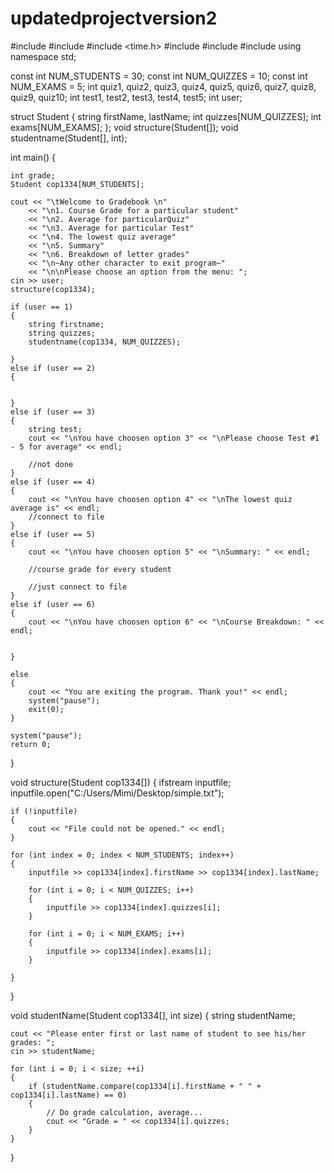 updatedprojectversion2
======================
#include <iostream>
#include <cstdlib>
#include <time.h>
#include <fstream>
#include <string>
#include <iomanip>
using namespace std;

const int NUM_STUDENTS = 30;
const int NUM_QUIZZES = 10;
const int NUM_EXAMS = 5;
int quiz1, quiz2, quiz3, quiz4, quiz5, quiz6, quiz7, quiz8, quiz9, quiz10;
int test1, test2, test3, test4, test5;
int user;

struct Student
{
	string firstName, lastName;
	int quizzes[NUM_QUIZZES];
	int exams[NUM_EXAMS];
};
void structure(Student[]);
void studentname(Student[], int);

int main()
{
	
	int grade;
	Student cop1334[NUM_STUDENTS];

	cout << "\tWelcome to Gradebook \n"
		<< "\n1. Course Grade for a particular student"
		<< "\n2. Average for particularQuiz"
		<< "\n3. Average for particular Test"
		<< "\n4. The lowest quiz average"
		<< "\n5. Summary"
		<< "\n6. Breakdown of letter grades"
		<< "\n~Any other character to exit program~"
		<< "\n\nPlease choose an option from the menu: ";
	cin >> user;
	structure(cop1334);

	if (user == 1)
	{
		string firstname;
		string quizzes;
		studentname(cop1334, NUM_QUIZZES);
	
	}
	else if (user == 2)
	{

		
	}
	else if (user == 3)
	{
		string test;
		cout << "\nYou have choosen option 3" << "\nPlease choose Test #1 - 5 for average" << endl;

		//not done
	}
	else if (user == 4)
	{
		cout << "\nYou have choosen option 4" << "\nThe lowest quiz average is" << endl;
		//connect to file
	}
	else if (user == 5)
	{
		cout << "\nYou have choosen option 5" << "\nSummary: " << endl;

		//course grade for every student 

		//just connect to file
	}
	else if (user == 6)
	{
		cout << "\nYou have choosen option 6" << "\nCourse Breakdown: " << endl;


	}

	else
	{
		cout << "You are exiting the program. Thank you!" << endl;
		system("pause");
		exit(0);
	}

	system("pause");
	return 0;
}


void structure(Student cop1334[])
{
	ifstream inputfile;
	inputfile.open("C:/Users/Mimi/Desktop/simple.txt");

	if (!inputfile)
	{
		cout << "File could not be opened." << endl;
	}

	for (int index = 0; index < NUM_STUDENTS; index++)
	{
		inputfile >> cop1334[index].firstName >> cop1334[index].lastName;

		for (int i = 0; i < NUM_QUIZZES; i++)
		{
			inputfile >> cop1334[index].quizzes[i];
		}

		for (int i = 0; i < NUM_EXAMS; i++)
		{
			inputfile >> cop1334[index].exams[i];
		}

	}

}


void studentName(Student cop1334[], int size)
{
	string studentName;
	

	cout << "Please enter first or last name of student to see his/her grades: ";
	cin >> studentName;

	for (int i = 0; i < size; ++i)
	{
		if (studentName.compare(cop1334[i].firstName + " " + cop1334[i].lastName) == 0)
		{
			// Do grade calculation, average...
			cout << "Grade = " << cop1334[i].quizzes;
		}
	}

}
